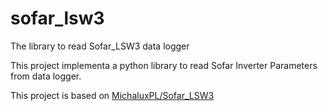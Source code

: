 # sofar_lsw3
The library to read Sofar_LSW3 data logger

This project implementa a python library to read Sofar Inverter Parameters from data logger.

This project is based on [MichaluxPL/Sofar_LSW3](https://github.com/MichaluxPL/Sofar_LSW3/blob/main/InverterData.py)
